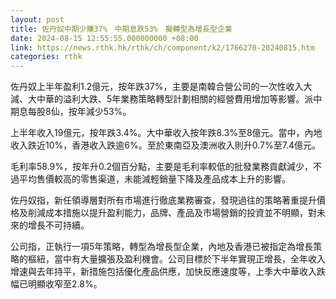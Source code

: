 ```yaml
---
layout: post
title: 佐丹奴中期少賺37%　中期息跌53%　擬轉型為增長型企業
date: 2024-08-15 12:55:55.000000000 +08:00
link: https://news.rthk.hk/rthk/ch/component/k2/1766270-20240815.htm
categories: rthk
---
```


佐丹奴上半年盈利1.2億元，按年跌37%，主要是南韓合營公司的一次性收入大減、大中華的溢利大跌、5年業務策略轉型計劃相關的經營費用增加等影響。派中期息每股8仙，按年減少53%。

上半年收入19億元，按年跌3.4%。大中華收入按年跌8.3%至8億元。當中，內地收入跌近10%，香港收入跌逾6%。至於東南亞及澳洲收入則升0.7%至7.4億元。

毛利率58.9%，按年升0.2個百分點，主要是毛利率較低的批發業務貢獻減少，不過平均售價較高的零售渠道，未能減輕銷量下降及產品成本上升的影響。

佐丹奴指，新任領導層對所有市場進行徹底業務審查，發現過往的策略著重提升價格及削減成本措施以提升盈利能力，品牌、產品及市場營銷的投資並不明顯，對未來的增長不可持續。

公司指，正執行一項5年策略，轉型為增長型企業，內地及香港已被指定為增長策略的樞紐，當中有大量擴張及盈利機會。公司目標於下半年實現正增長，全年收入增速與去年持平，新措施包括優化產品供應，加快反應速度等，上季大中華收入跌幅已明顯收窄至2.8%。
